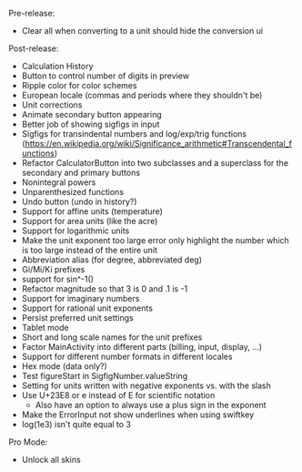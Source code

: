 Pre-release:
- Clear all when converting to a unit should hide the conversion ui

Post-release:
- Calculation History
- Button to control number of digits in preview
- Ripple color for color schemes
- European locale (commas and periods where they shouldn't be)
- Unit corrections
- Animate secondary button appearing
- Better job of showing sigfigs in input
- Sigfigs for transindental numbers and log/exp/trig functions (https://en.wikipedia.org/wiki/Significance_arithmetic#Transcendental_functions)
- Refactor CalculatorButton into two subclasses and a superclass for the secondary and primary buttons
- Nonintegral powers
- Unparenthesized functions
- Undo button (undo in history?)
- Support for affine units (temperature)
- Support for area units (like the acre)
- Support for logarithmic units
- Make the unit exponent too large error only highlight the number which is too large instead of the entire unit
- Abbreviation alias (for degree, abbreviated deg)
- Gi/Mi/Ki prefixes
- support for sin^-1()
- Refactor magnitude so that 3 is 0 and .1 is -1
- Support for imaginary numbers
- Support for rational unit exponents
- Persist preferred unit settings
- Tablet mode
- Short and long scale names for the unit prefixes
- Factor MainActivity into different parts (billing, input, display, ...)
- Support for different number formats in different locales
- Hex mode (data only?)
- Test figureStart in SigfigNumber.valueString
- Setting for units written with negative exponents vs. with the slash
- Use U+23E8 or e instead of E for scientific notation
  + Also have an option to always use a plus sign in the exponent
- Make the ErrorInput not show underlines when using swiftkey
- log(1e3) isn't quite equal to 3

Pro Mode:
- Unlock all skins